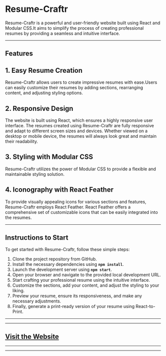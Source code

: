 # **Resume-Craftr**

Resume-Craftr is a powerful and user-friendly website built using React and Modular CSS.It aims to simplify the process of creating professional resumes by providing a seamless and intuitive interface.

---

## **Features**

## 1.   Easy Resume Creation
  Resume-Craftr allows users to create impressive resumes with ease.Users can easily customize their resumes by adding sections, rearranging content, and adjusting styling options.

  ## 2. Responsive Design
  The website is built using React, which ensures a highly responsive user interface. The resumes created using Resume-Craftr are fully responsive and adapt to different screen sizes and devices. Whether viewed on a desktop or mobile device, the resumes will always look great and maintain their readability.

  ## 3. Styling with Modular CSS
  Resume-Craftr utilizes the power of Modular CSS to provide a flexible and maintainable styling solution.

  ## 4. Iconography with React Feather
  To provide visually appealing icons for various sections and features, Resume-Craftr employs React Feather. React Feather offers a comprehensive set of customizable icons that can be easily integrated into the resumes. 

---

## **Instructions to Start**

To get started with Resume-Craftr, follow these simple steps:

1.  Clone the project repository from GitHub.
2.  Install the necessary dependencies using **``npm install``**.
3.  Launch the development server using **``npm start``**.
4.  Open your browser and navigate to the provided local development URL.
5.  Start crafting your professional resume using the intuitive interface.
6.  Customize the sections, add your content, and adjust the styling to your liking.
7.  Preview your resume, ensure its responsiveness, and make any necessary adjustments.
8.  Finally, generate a print-ready version of your resume using React-to-Print.

---
---


## **[Visit the Website](https://resume-ss.netlify.app/)**

---
---

